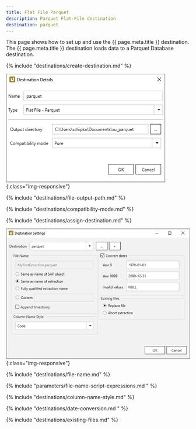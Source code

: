 ```yaml
---
title: Flat File Parquet
description: Parquet Flat-File destination
destination: parquet
---
```


This page shows how to set up and use the {{ page.meta.title }} destination. 
The {{ page.meta.title }} destination loads data to a Parquet Database destination. 

{% include "destinations/create-destination.md" %}

![Destination-Details](../../assets/images/xu/documentation/destinations/flat-file-parquet/destination-details.png){:class="img-responsive"}

{% include "destinations/file-output-path.md" %}

{% include "destinations/compatibility-mode.md" %}

{% include "destinations/assign-destination.md" %}

![Destination-settings](../../assets/images/xu/documentation/destinations/flat-file-parquet/destination-settings.png){:class="img-responsive"}

{% include "destinations/file-name.md" %}

{% include "parameters/file-name-script-expressions.md " %}

{% include "destinations/column-name-style.md" %}

{% include "destinations/date-conversion.md " %}
 
{% include "destinations/existing-files.md" %}

